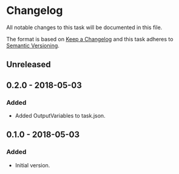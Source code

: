 # Changelog
All notable changes to this task will be documented in this file.

The format is based on [Keep a Changelog](http://keepachangelog.com/en/1.0.0/)
and this task adheres to [Semantic Versioning](http://semver.org/spec/v2.0.0.html).

## Unreleased

## 0.2.0 - 2018-05-03
### Added
- Added OutputVariables to task.json.

## 0.1.0 - 2018-05-03
### Added
- Initial version.

